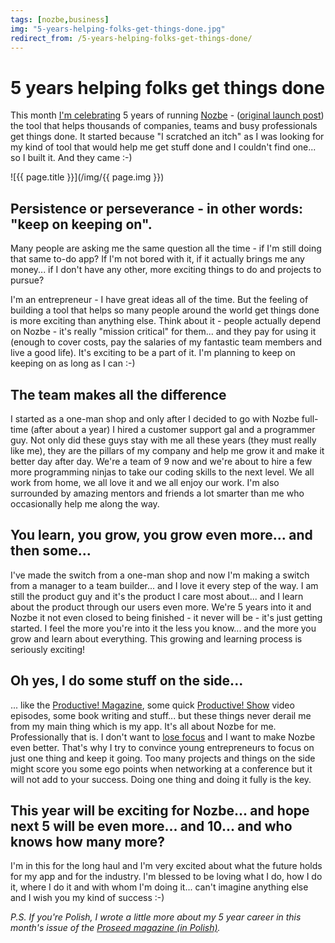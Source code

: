 ```yaml
---
tags: [nozbe,business]
img: "5-years-helping-folks-get-things-done.jpg"
redirect_from: /5-years-helping-folks-get-things-done/
---
```


# 5 years helping folks get things done


This month [I'm celebrating](http://www.nozbe.com/gtd/blog/post-caca2033/five_years_helping_you_get_things_done) 5 years of running [Nozbe][n] - ([original launch post](http://www.nozbe.com/gtd/blog/post-6c832d/nozbe_beta_released)) the tool that helps thousands of companies, teams and busy professionals get things done. It started because "I scratched an itch" as I was looking for my kind of tool that would help me get stuff done and I couldn't find one... so I built it. And they came :-)

<!--More-->

![{{ page.title }}](/img/{{ page.img }})

## Persistence or perseverance  - in other words: "keep on keeping on".

Many people are asking me the same question all the time - if I'm still doing that same to-do app? If I'm not bored with it, if it actually brings me any money... if I don't have any other, more exciting things to do and projects to pursue?

I'm an entrepreneur - I have great ideas all of the time. But the feeling of building a tool that helps so many people around the world get things done is more exciting than anything else. Think about it - people actually depend on Nozbe - it's really "mission critical" for them... and they pay for using it (enough to cover costs, pay the salaries of my fantastic team members and live a good life). It's exciting to be a part of it. I'm planning to keep on keeping on as long as I can :-)

## The team makes all the difference

I started as a one-man shop and only after I decided to go with Nozbe full-time (after about a year) I hired a customer support gal and a programmer guy. Not only did these guys stay with me all these years (they must really like me), they are the pillars of my company and help me grow it and make it better day after day. We're a team of 9 now and we're about to hire a few more programming ninjas to take our coding skills to the next level. We all work from home, we all love it and we all enjoy our work. I'm also surrounded by amazing mentors and friends a lot smarter than me who occasionally help me along the way.

## You learn, you grow, you grow even more... and then some...

I've made the switch from a one-man shop and now I'm making a switch from a manager to a team builder... and I love it every step of the way. I am still the product guy and it's the product I care most about... and I learn about the product through our users even more. We're 5 years into it and Nozbe it not even closed to being finished - it never will be - it's just getting started. I feel the more you're into it the less you know... and the more you grow and learn about everything. This growing and learning process is seriously exciting!

## Oh yes, I do some stuff on the side...

... like the [Productive! Magazine](/magazine/), some quick [Productive! Show](/show/) video episodes, some book writing and stuff... but these things never derail me from my main thing which is my app. It's all about Nozbe for me. Professionally that is. I don't want to [lose focus](/focus-like-steve-jobs) and I want to make Nozbe even better. That's why I try to convince young entrepreneurs to focus on just one thing and keep it going. Too many projects and things on the side might score you some ego points when networking at a conference but it will not add to your success. Doing one thing and doing it fully is the key.

## This year will be exciting for Nozbe... and hope next 5 will be even more... and 10... and who knows how many more?

I'm in this for the long haul and I'm very excited about what the future holds for my app and for the industry. I'm blessed to be loving what I do, how I do it, where I do it and with whom I'm doing it... can't imagine anything else and I wish you my kind of success :-)

_P.S. If you're Polish, I wrote a little more about my 5 year career in this month's issue of the [Proseed magazine (in Polish)](http://proseedmag.pl)._

  
  
  
 

  



[n]: https://michael.gratis/nozbe